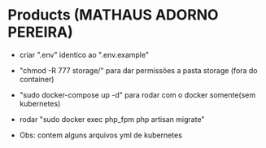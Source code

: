 # Products (MATHAUS ADORNO PEREIRA)
- criar ".env" identico ao ".env.example"

- "chmod -R 777 storage/" para dar permissões a pasta storage (fora do container)

- "sudo docker-compose up -d" para rodar com o docker somente(sem kubernetes)

- rodar "sudo docker exec php_fpm php artisan migrate"

- Obs: contem alguns arquivos yml de kubernetes

